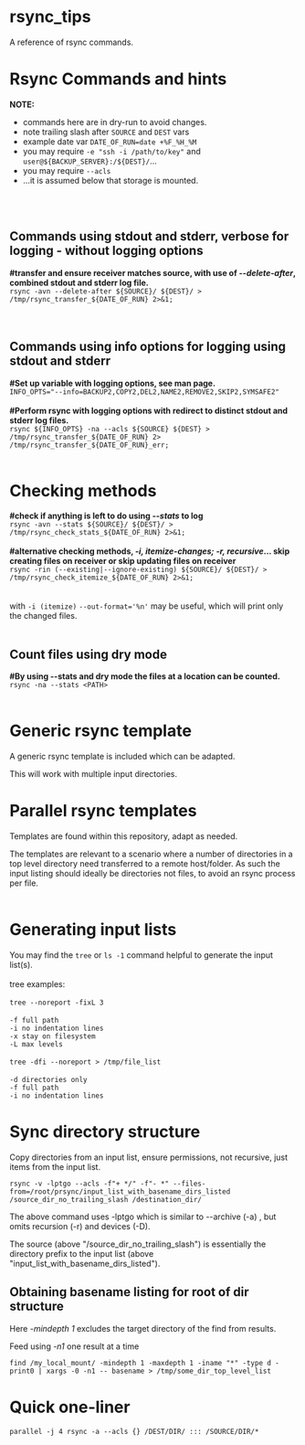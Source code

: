 # rsync_tips
A reference of rsync commands.

<h1>Rsync Commands and hints</h1>

<b>NOTE:</b>
- commands here are in dry-run to avoid changes. 
- note trailing slash after ``SOURCE`` and ``DEST`` vars
- example date var ``DATE_OF_RUN=date +%F_%H_%M``
- you may require ``-e "ssh -i /path/to/key"`` and ``user@${BACKUP_SERVER}:/${DEST}/``...
- you may require ``--acls``
- ...it is assumed below that storage is mounted.
<br>
<br>
<h2>Commands using stdout and stderr, verbose for logging - without logging options</h2>

<b>#transfer and ensure receiver matches source, with use of <i>--delete-after</i>, combined stdout and stderr log file.</b><br>
``rsync -avn --delete-after ${SOURCE}/ ${DEST}/ > /tmp/rsync_transfer_${DATE_OF_RUN} 2>&1;``<br>
<br>
<br>
<h2>Commands using info options for logging using stdout and stderr</h2>

<b>#Set up variable with logging options, see man page.</b><br>
``INFO_OPTS="--info=BACKUP2,COPY2,DEL2,NAME2,REMOVE2,SKIP2,SYMSAFE2"``
<br>
<br>
<b>#Perform rsync with logging options with redirect to distinct stdout and stderr log files.</b><br>
``rsync ${INFO_OPTS} -na --acls ${SOURCE} ${DEST} > /tmp/rsync_transfer_${DATE_OF_RUN} 2> /tmp/rsync_transfer_${DATE_OF_RUN}_err;``
<br>
<br>
<h1>Checking methods</h1>

<b>#check if anything is left to do using <i>--stats</i> to log</b><br>
``rsync -avn --stats ${SOURCE}/ ${DEST}/ > /tmp/rsync_check_stats_${DATE_OF_RUN} 2>&1;``<br>
<br>
<b>#alternative checking methods, <i>-i, itemize-changes; -r, recursive</i>... skip creating files on receiver or skip updating files on receiver</b><br>
``rsync -rin (--existing|--ignore-existing) ${SOURCE}/ ${DEST}/ > /tmp/rsync_check_itemize_${DATE_OF_RUN} 2>&1;``<br>
<br>
<br>
with ``-i (itemize)`` ``--out-format='%n'`` may be useful, which will print only the changed files.
<br>
<br>
<h2>Count files using dry mode</h2>

<b>#By using --stats and dry mode the files at a location can be counted.</b><br>
``rsync -na --stats <PATH>``
<br>
<br>

<h1>Generic rsync template</h1>

A generic rsync template is included which can be adapted.

This will work with multiple input directories.

<h1>Parallel rsync templates</h1>

Templates are found within this repository, adapt as needed.

The templates are relevant to a scenario where a number of directories in a top level directory need transferred to a remote host/folder. As such the input listing should ideally be directories not files, to avoid an rsync process per file.
<br>
<br>
<h1>Generating input lists</h1>

You may find the ``tree`` or ``ls -1`` command helpful to generate the input list(s).
<br>
<br>
tree examples:<br>
<br>
``tree --noreport -fixL 3``
<br>
<br>``-f full path``
<br>``-i no indentation lines``
<br>``-x stay on filesystem``
<br>``-L max levels``
<br>
<br>
``tree -dfi --noreport > /tmp/file_list``
<br>
<br>``-d directories only``
<br>``-f full path``
<br>``-i no indentation lines``
<br>

<h1>Sync directory structure</h1>

Copy directories from an input list, ensure permissions, not recursive, just items from the input list.

``rsync -v -lptgo --acls -f"+ */" -f"- *" --files-from=/root/prsync/input_list_with_basename_dirs_listed /source_dir_no_trailing_slash /destination_dir/``

The above command uses -lptgo which is similar to --archive (-a) , but omits recursion (-r) and devices (-D).

The source (above "/source_dir_no_trailing_slash") is essentially the directory prefix to the input list (above "input_list_with_basename_dirs_listed").

<h2>Obtaining basename listing for root of dir structure</h2>

Here <i>-mindepth 1</i> excludes the target directory of the find from results.

Feed using <i>-n1</i> one result at a time

``find /my_local_mount/ -mindepth 1 -maxdepth 1 -iname "*" -type d -print0 | xargs -0 -n1 -- basename > /tmp/some_dir_top_level_list``


<h1>Quick one-liner</h1>

```parallel -j 4 rsync -a --acls {} /DEST/DIR/ ::: /SOURCE/DIR/*```



